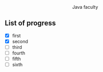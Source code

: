 <div align="center">Java faculty</div>

## List of progress

- [X] first
- [X] second
- [ ] third
- [ ] fourth
- [ ] fifth
- [ ] sixth
